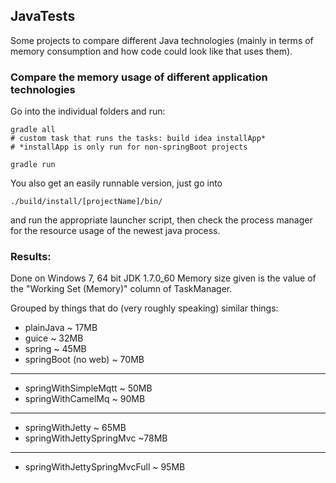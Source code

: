 ## JavaTests

Some projects to compare different Java technologies (mainly in terms of memory consumption and how code could look like that uses them).

### Compare the memory usage of different application technologies

Go into the individual folders and run:

	gradle all
	# custom task that runs the tasks: build idea installApp*
	# *installApp is only run for non-springBoot projects
	
	gradle run

You also get an easily runnable version, just go into
	
	./build/install/[projectName]/bin/

and run the appropriate launcher script, then check the process manager for the resource usage of the newest java process.

### Results:

Done on Windows 7, 64 bit JDK 1.7.0_60
Memory size given is the value of the "Working Set (Memory)" column of TaskManager.

Grouped by things that do (very roughly speaking) similar things:

* plainJava ~ 17MB
* guice ~ 32MB
* spring ~ 45MB 
* springBoot (no web) ~ 70MB

----

* springWithSimpleMqtt ~ 50MB
* springWithCamelMq ~ 90MB

----

* springWithJetty ~ 65MB
* springWithJettySpringMvc ~78MB

----

* springWithJettySpringMvcFull ~ 95MB

